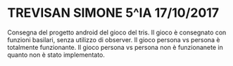 # TREVISAN SIMONE 5^IA 17/10/2017

Consegna del progetto android del gioco del tris.
Il gioco è consegnato con funzioni basilari, senza utilizzo di observer.
Il gioco persona vs persona è totalmente funzionante.
Il gioco persona vs persona non è funzionanete in quanto non è stato implementato.
